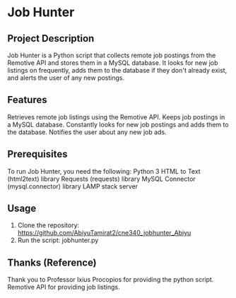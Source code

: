 # Job Hunter

## Project Description
Job Hunter is a Python script that collects remote job postings from the Remotive API and stores them in a MySQL database. It looks for new job listings on frequently, adds them to the database if they don't already exist, and alerts the user of any new postings.

## Features
 Retrieves remote job listings using the Remotive API.
 Keeps job postings in a MySQL database.
 Constantly looks for new job postings and adds them to the database.
 Notifies the user about any new job ads.

## Prerequisites
 To run Job Hunter, you need the following:
 Python 3 
 HTML to Text (html2text) library
 Requests (requests) library
 MySQL Connector (mysql.connector) library
 LAMP stack server

## Usage
1. Clone the repository: https://github.com/AbiyuTamirat2/cne340_jobhunter_Abiyu
2. Run the script: jobhunter.py

## Thanks (Reference)
 Thank you to Professor Ixius Procopios for providing the python script.
 Remotive API for providing job listings.